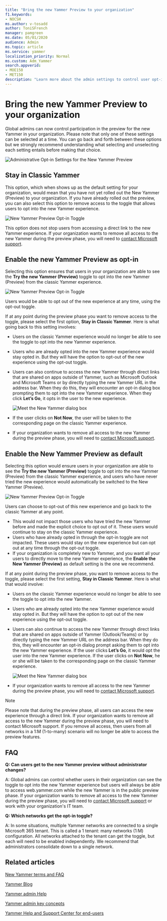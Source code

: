 ```yaml
---
title: "Bring the new Yammer Preview to your organization"
f1.keywords:
- NOCSH
ms.author: v-tosadd
author: ToniSFrench
manager: pamgreen
ms.date: 05/01/2020
audience: Admin
ms.topic: article
ms.service: yammer
localization_priority: Normal
ms.custom: Adm_Yammer
search.appverid: 
- MOE150
- MET150
description: "Learn more about the admin settings to control user opt-in for the new Yammer Public Preview."
---
```


# Bring the new Yammer Preview to your organization

Global admins can now control participation in the preview for the new Yammer in your organization. Please note that only one of these settings can be selected at a time. You can go back and forth between these options but we strongly recommend understanding what selecting and unselecting each setting entails before making that choice.

![Administrative Opt-in Settings for the New Yammer Preview](../media/yammer-admin-optin-settings.png)

## Stay in Classic Yammer

This option, which when shows up as the default setting for your organization, would mean that you have not yet rolled out the New Yammer (Preview) to your organization.  If you have already rolled out the preview, you can also select this option to remove access to the toggle that allows users to opt into the new Yammer experience.

![New Yammer Preview Opt-in Toggle](../media/yammer-preview-optin-toggle.png)

This option does not stop users from accessing a direct link to the new Yammer experience. If your organization wants to remove all access to the new Yammer during the preview phase, you will need to [contact Microsoft support](https://docs.microsoft.com/microsoft-365/admin/contact-support-for-business-products?view=o365-worldwide&tabs=online).

## Enable the new Yammer Preview as opt-in

Selecting this option ensures that users in your organization are able to see the **Try the new Yammer (Preview)** toggle to opt into the new Yammer (Preview) from the classic Yammer experience.

![New Yammer Preview Opt-in Toggle](../media/yammer-preview-optin-toggle.png)

Users would be able to opt out of the new experience at any time, using the opt-out toggle.

If at any point during the preview phase you want to remove access to the toggle, please select the first option, **Stay in Classic Yammer**. Here is what going back to this setting involves:

- Users on the classic Yammer experience would no longer be able to see the toggle to opt into the new Yammer experience.
- Users who are already opted into the new Yammer experience would stay opted in. But they will have the option to opt-out of the new experience using the opt-out toggle.
- Users can also continue to access the new Yammer through direct links that are shared on apps outside of Yammer, such as Microsoft Outlook and Microsoft Teams or by directly typing the new Yammer URL in the address bar. When they do this, they will encounter an opt-in dialog box prompting them to opt into the new Yammer experience. When they click **Let’s Go**, it opts in the user to the new experience.

    ![Meet the New Yammer dialog box](../media/yammer-preview-meet-new-yammer.png)

- If the user clicks on **Not Now**, the user will be taken to the corresponding page on the classic Yammer experience.
- If your organization wants to remove all access to the new Yammer during the preview phase, you will need to [contact Microsoft support](https://docs.microsoft.com/microsoft-365/admin/contact-support-for-business-products?view=o365-worldwide&tabs=online).

## Enable the New Yammer Preview as default

Selecting this option would ensure users in your organization are able to see the **Try the new Yammer (Preview)** toggle to opt into the new Yammer (Preview) from the classic Yammer experience, and users who have never tried the new experience would automatically be switched to the New Yammer (Preview).

![New Yammer Preview Opt-in Toggle](../media/yammer-preview-optin-toggle.png)

Users can choose to opt-out of this new experience and go back to the classic Yammer at any point.

- This would not impact those users who have tried the new Yammer before and made the explicit choice to opt out of it. These users would continue to stay on the classic Yammer experience.
- Users who have already opted in through the opt-in toggle are not impacted. These users would stay on the new experience but can opt out at any time through the opt-out toggle.
- If your organization is completely new to Yammer, and you want all your users to directly move to the new Yammer experience, the **Enable the New Yammer (Preview)** as default setting is the one we recommend.

If at any point during the preview phase, you want to remove access to the toggle, please select the first setting, **Stay in Classic Yammer**. Here is what that would involve:

- Users on the classic Yammer experience would no longer be able to see the toggle to opt into the new Yammer.
- Users who are already opted into the new Yammer experience would stay opted in. But they will have the option to opt out of the new experience using the opt-out toggle.
- Users can also continue to access the new Yammer through direct links that are shared on apps outside of Yammer (Outlook/Teams) or by directly typing the new Yammer URL on the address bar. When they do this, they will encounter an opt-in dialog prompt asking them to opt into the new Yammer experience. If the user clicks **Let’s Go**, it would opt the user into the new Yammer experience. If the user clicks on **Not Now**, he or she will be taken to the corresponding page on the classic Yammer experience.

    ![Meet the New Yammer dialog box](../media/yammer-preview-meet-new-yammer.png)

- If your organization wants to remove all access to the new Yammer during the preview phase, you will need to [contact Microsoft support](https://docs.microsoft.com/microsoft-365/admin/contact-support-for-business-products?view=o365-worldwide&tabs=online).

>[!NOTE]
> Please note that during the preview phase, all users can access the new experience through a direct link. If your organization wants to remove all access to the new Yammer during the preview phase, you will need to contact Microsoft support. If you remove all access, then users from all networks in a 1:M (1-to-many) scenario will no longer be able to access the preview features.

## FAQ

**Q: Can users get to the new Yammer preview without administrator changes?**

A: Global admins can control whether users in their organization can see the toggle to opt into the new Yammer experience but users will always be able to access web.yammer.com while the new Yammer is in the public preview phase. If your organization wants to remove all access to the new Yammer during the preview phase, you will need to [contact Microsoft support](https://docs.microsoft.com/microsoft-365/admin/contact-support-for-business-products?view=o365-worldwide&tabs=online) or work with your organization's IT team.

**Q: Which networks get the opt-in toggle?**

A: In some situations, multiple Yammer networks are connected to a single Microsoft 365 tenant. This is called a 1 tenant: many networks (1:M) configuration. All networks attached to the tenant can get the toggle, but each will need to be enabled independently. We recommend that administrators consolidate down to a single network.

## Related articles

[New Yammer terms and FAQ](newyammer-faq.md)

[Yammer Blog](https://techcommunity.microsoft.com/t5/yammer-blog/bg-p/YammerBlog)

[Yammer admin Help](https://docs.microsoft.com/yammer/yammer-landing-page)

[Yammer admin key concepts](https://docs.microsoft.com/yammer/get-started-with-yammer/admin-key-concepts)

[Yammer Help and Support Center for end-users](https://support.office.com/yammer)
